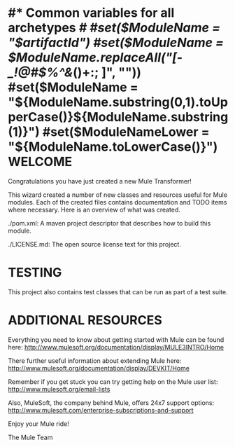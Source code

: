 #* Common variables for all archetypes *#
#set($ModuleName = "$artifactId")
#set($ModuleName = $ModuleName.replaceAll("[-_!@#$%^&*()+:; ]", ""))
#set($ModuleName = "${ModuleName.substring(0,1).toUpperCase()}${ModuleName.substring(1)}")
#set($ModuleNameLower = "${ModuleName.toLowerCase()}")
WELCOME
=======
Congratulations you have just created a new Mule Transformer!

This wizard created a number of new classes and resources useful for Mule
modules.  Each of the created files contains documentation and TODO
items where necessary.  Here is an overview of what was created.

./pom.xml:
A maven project descriptor that describes how to build this module.

./LICENSE.md:
The open source license text for this project.

TESTING
=======

This  project also contains test classes that can be run as part of a test
suite.

ADDITIONAL RESOURCES
====================
Everything you need to know about getting started with Mule can be found here:
http://www.mulesoft.org/documentation/display/MULE3INTRO/Home

There further useful information about extending Mule here:
http://www.mulesoft.org/documentation/display/DEVKIT/Home

Remember if you get stuck you can try getting help on the Mule user list:
http://www.mulesoft.org/email-lists

Also, MuleSoft, the company behind Mule, offers 24x7 support options:
http://www.mulesoft.com/enterprise-subscriptions-and-support

Enjoy your Mule ride!

The Mule Team
